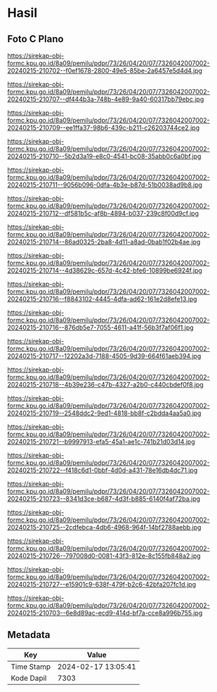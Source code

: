 # Hasil

## Foto C Plano

https://sirekap-obj-formc.kpu.go.id/8a09/pemilu/pdpr/73/26/04/20/07/7326042007002-20240215-210702--f0ef1678-2800-49e5-85be-2a6457e5d4d4.jpg

https://sirekap-obj-formc.kpu.go.id/8a09/pemilu/pdpr/73/26/04/20/07/7326042007002-20240215-210707--df444b3a-748b-4e89-9a40-60317bb79ebc.jpg

https://sirekap-obj-formc.kpu.go.id/8a09/pemilu/pdpr/73/26/04/20/07/7326042007002-20240215-210709--ee1ffa37-98b6-439c-b211-c26203744ce2.jpg

https://sirekap-obj-formc.kpu.go.id/8a09/pemilu/pdpr/73/26/04/20/07/7326042007002-20240215-210710--5b2d3a19-e8c0-4541-bc08-35abb0c6a0bf.jpg

https://sirekap-obj-formc.kpu.go.id/8a09/pemilu/pdpr/73/26/04/20/07/7326042007002-20240215-210711--9056b096-0dfa-4b3e-b87d-51b0038ad9b8.jpg

https://sirekap-obj-formc.kpu.go.id/8a09/pemilu/pdpr/73/26/04/20/07/7326042007002-20240215-210712--df581b5c-af8b-4894-b037-239c8f00d9cf.jpg

https://sirekap-obj-formc.kpu.go.id/8a09/pemilu/pdpr/73/26/04/20/07/7326042007002-20240215-210714--86ad0325-2ba8-4d11-a8ad-0bab1f02b4ae.jpg

https://sirekap-obj-formc.kpu.go.id/8a09/pemilu/pdpr/73/26/04/20/07/7326042007002-20240215-210714--4d38629c-657d-4c42-bfe6-10899be6924f.jpg

https://sirekap-obj-formc.kpu.go.id/8a09/pemilu/pdpr/73/26/04/20/07/7326042007002-20240215-210716--f8843102-4445-4dfa-ad62-161e2d8efe13.jpg

https://sirekap-obj-formc.kpu.go.id/8a09/pemilu/pdpr/73/26/04/20/07/7326042007002-20240215-210716--876db5e7-7055-4611-a41f-56b3f7af06f1.jpg

https://sirekap-obj-formc.kpu.go.id/8a09/pemilu/pdpr/73/26/04/20/07/7326042007002-20240215-210717--12202a3d-7188-4505-9d39-664f61aeb394.jpg

https://sirekap-obj-formc.kpu.go.id/8a09/pemilu/pdpr/73/26/04/20/07/7326042007002-20240215-210718--4b39e236-c47b-4327-a2b0-c440cbdef0f8.jpg

https://sirekap-obj-formc.kpu.go.id/8a09/pemilu/pdpr/73/26/04/20/07/7326042007002-20240215-210719--2548ddc2-9ed1-4818-bb8f-c2bdda4aa5a0.jpg

https://sirekap-obj-formc.kpu.go.id/8a09/pemilu/pdpr/73/26/04/20/07/7326042007002-20240215-210721--b9997913-efa5-45a1-ae1c-741b21d03d14.jpg

https://sirekap-obj-formc.kpu.go.id/8a09/pemilu/pdpr/73/26/04/20/07/7326042007002-20240215-210722--f418c6d1-0bbf-4d0d-a431-78e16db4dc71.jpg

https://sirekap-obj-formc.kpu.go.id/8a09/pemilu/pdpr/73/26/04/20/07/7326042007002-20240215-210723--8341d3ce-b687-4d3f-b885-6140f4af72ba.jpg

https://sirekap-obj-formc.kpu.go.id/8a09/pemilu/pdpr/73/26/04/20/07/7326042007002-20240215-210725--2cdfebca-4db6-4968-964f-14bf2788aebb.jpg

https://sirekap-obj-formc.kpu.go.id/8a09/pemilu/pdpr/73/26/04/20/07/7326042007002-20240215-210726--797008d0-0081-43f3-812e-8c155fb848a2.jpg

https://sirekap-obj-formc.kpu.go.id/8a09/pemilu/pdpr/73/26/04/20/07/7326042007002-20240215-210727--e15901c9-638f-479f-b2c6-42bfa207fc1d.jpg

https://sirekap-obj-formc.kpu.go.id/8a09/pemilu/pdpr/73/26/04/20/07/7326042007002-20240215-210703--6e8d89ac-ecd9-414d-bf7a-cce8a996b755.jpg


## Metadata

| Key        | Value               |
| ---------- | ------------------- |
| Time Stamp | 2024-02-17 13:05:41 |
| Kode Dapil | 7303                |



